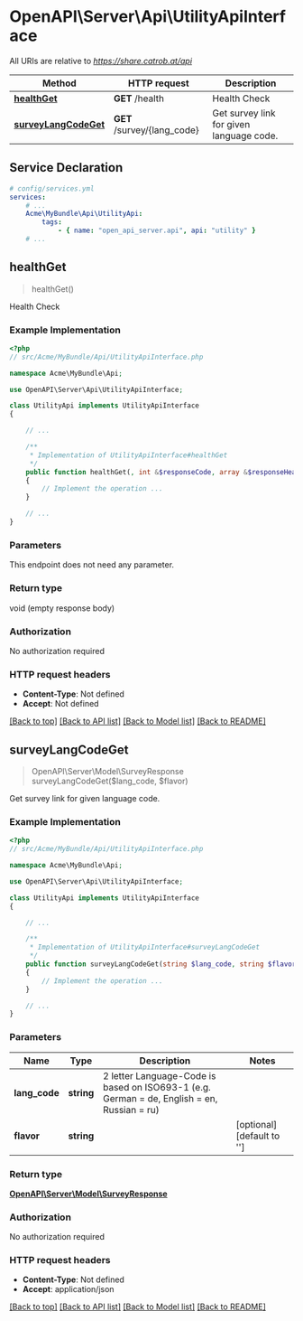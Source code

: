 # OpenAPI\Server\Api\UtilityApiInterface

All URIs are relative to *https://share.catrob.at/api*

Method | HTTP request | Description
------------- | ------------- | -------------
[**healthGet**](UtilityApiInterface.md#healthGet) | **GET** /health | Health Check
[**surveyLangCodeGet**](UtilityApiInterface.md#surveyLangCodeGet) | **GET** /survey/{lang_code} | Get survey link for given language code.


## Service Declaration
```yaml
# config/services.yml
services:
    # ...
    Acme\MyBundle\Api\UtilityApi:
        tags:
            - { name: "open_api_server.api", api: "utility" }
    # ...
```

## **healthGet**
> healthGet()

Health Check

### Example Implementation
```php
<?php
// src/Acme/MyBundle/Api/UtilityApiInterface.php

namespace Acme\MyBundle\Api;

use OpenAPI\Server\Api\UtilityApiInterface;

class UtilityApi implements UtilityApiInterface
{

    // ...

    /**
     * Implementation of UtilityApiInterface#healthGet
     */
    public function healthGet(, int &$responseCode, array &$responseHeaders): void
    {
        // Implement the operation ...
    }

    // ...
}
```

### Parameters
This endpoint does not need any parameter.

### Return type

void (empty response body)

### Authorization

No authorization required

### HTTP request headers

 - **Content-Type**: Not defined
 - **Accept**: Not defined

[[Back to top]](#) [[Back to API list]](../../README.md#documentation-for-api-endpoints) [[Back to Model list]](../../README.md#documentation-for-models) [[Back to README]](../../README.md)

## **surveyLangCodeGet**
> OpenAPI\Server\Model\SurveyResponse surveyLangCodeGet($lang_code, $flavor)

Get survey link for given language code.

### Example Implementation
```php
<?php
// src/Acme/MyBundle/Api/UtilityApiInterface.php

namespace Acme\MyBundle\Api;

use OpenAPI\Server\Api\UtilityApiInterface;

class UtilityApi implements UtilityApiInterface
{

    // ...

    /**
     * Implementation of UtilityApiInterface#surveyLangCodeGet
     */
    public function surveyLangCodeGet(string $lang_code, string $flavor, int &$responseCode, array &$responseHeaders): ?object
    {
        // Implement the operation ...
    }

    // ...
}
```

### Parameters

Name | Type | Description  | Notes
------------- | ------------- | ------------- | -------------
 **lang_code** | **string**| 2 letter Language-Code is based on ISO693-1 (e.g. German &#x3D; de, English &#x3D; en, Russian &#x3D; ru) |
 **flavor** | **string**|  | [optional] [default to &#39;&#39;]

### Return type

[**OpenAPI\Server\Model\SurveyResponse**](../Model/SurveyResponse.md)

### Authorization

No authorization required

### HTTP request headers

 - **Content-Type**: Not defined
 - **Accept**: application/json

[[Back to top]](#) [[Back to API list]](../../README.md#documentation-for-api-endpoints) [[Back to Model list]](../../README.md#documentation-for-models) [[Back to README]](../../README.md)

